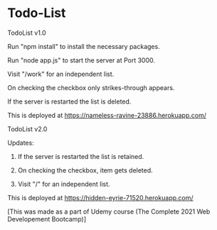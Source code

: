 # Todo-List
TodoList v1.0

Run "npm install" to install the necessary packages.

Run "node app.js" to start the server at Port 3000.

Visit "/work" for an independent list.

On checking the checkbox only strikes-through appears.

If the server is restarted the list is deleted.

This is deployed at https://nameless-ravine-23886.herokuapp.com/

TodoList v2.0

Updates:

1. If the server is restarted the list is retained.

2. On checking the checkbox, item gets deleted. 

3. Visit "/<anything>" for an independent list.

This is deployed at https://hidden-eyrie-71520.herokuapp.com/

[This was made as a part of Udemy course (The Complete 2021 Web Developement Bootcamp)]
